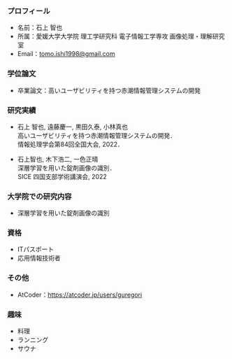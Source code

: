 ### プロフィール
- 名前：石上 智也
- 所属：愛媛大学大学院 理工学研究科 電子情報工学専攻 画像処理・理解研究室
- Email：tomo.ishi1998@gmail.com
### 学位論文
- 卒業論文：高いユーザビリティを持つ赤潮情報管理システムの開発
### 研究実績
- 石上 智也, 遠藤慶一, 黒田久泰, 小林真也   
高いユーザビリティを持つ赤潮情報管理システムの開発．  
情報処理学会第84回全国大会, 2022．

- 石上智也, 木下浩二, 一色正晴  
深層学習を用いた錠剤画像の識別．   
SICE 四国支部学術講演会, 2022

### 大学院での研究内容
- 深層学習を用いた錠剤画像の識別

### 資格
- ITパスポート
- 応用情報技術者
### その他
- AtCoder：https://atcoder.jp/users/guregori
### 趣味
- 料理
- ランニング
- サウナ
<!--
**GureGorii/GureGorii** is a ✨ _special_ ✨ repository because its `README.md` (this file) appears on your GitHub profile.

Here are some ideas to get you started:

- 🔭 I’m currently working on ...
- 🌱 I’m currently learning ...
- 👯 I’m looking to collaborate on ...
- 🤔 I’m looking for help with ...
- 💬 Ask me about ...
- 📫 How to reach me: ...
- 😄 Pronouns: ...
- ⚡ Fun fact: ...
-->
